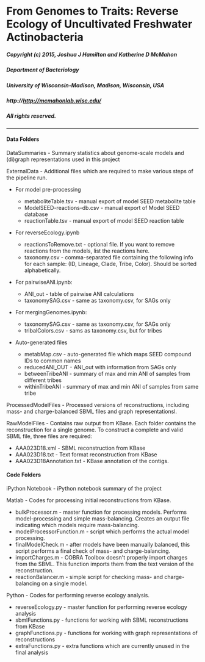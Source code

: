 # From Genomes to Traits: Reverse Ecology of Uncultivated Freshwater Actinobacteria
##### Copyright (c) 2015, Joshua J Hamilton and Katherine D McMahon
##### Department of Bacteriology
##### University of Wisconsin-Madison, Madison, Wisconsin, USA
##### http://http://mcmahonlab.wisc.edu/
##### All rights reserved.
***

#### Data Folders

DataSummaries - Summary statistics about genome-scale models and (di)graph representations used in this project

ExternalData - Additional files which are required to make various steps of the pipeline run.
* For model pre-processing
  * metaboliteTable.tsv - manual export of model SEED metabolite table
  * ModelSEED-reactions-db.csv - manual export of Model SEED database
  * reactionTable.tsv - manual export of model SEED reaction table

* For reverseEcology.ipynb
  * reactionsToRemove.txt - optional file. If you want to remove reactions from the models, list the reactions here.
  * taxonomy.csv - comma-separated file containing the following info for each sample: (ID, Lineage, Clade, Tribe, Color). Should be sorted alphabetically.

* For pairwiseANI.ipynb:
  * ANI_out - table of pairwise ANI calculations
  * taxonomySAG.csv - same as taxonomy.csv, for SAGs only

* For mergingGenomes.ipynb:
  * taxonomySAG.csv - same as taxonomy.csv, for SAGs only
  * tribalColors.csv - sams as taxonomy.csv, but for tribes

* Auto-generated files
  * metabMap.csv - auto-generated file which maps SEED compound IDs to common names
  * reducedANI_OUT - ANI_out with information from SAGs only
  * betweenTribeANI - summary of max and min ANI of samples from different tribes
  * withinTribeANI - summary of max and min ANI of samples from same tribe

ProcessedModelFiles - Processed versions of reconstructions, including mass- and charge-balanced SBML files and graph representationsl.

RawModelFiles - Contains raw output from KBase. Each folder contains the reconstruction for a single genome. To construct a complete and valid SBML file, three files are required:

* AAA023D18.xml - SBML reconstruction from KBase  
* AAA023D18.txt - Text format reconstruction from KBase  
* AAA023D18Annotation.txt - KBase annotation of the contigs.  


#### Code Folders


iPython Notebook - iPython notebook summary of the project

Matlab - Codes for processing initial reconstructions from KBase.

* bulkProcessor.m - master function for processing models. Performs model-processing and simple mass-balancing. Creates an output file indicating which models require mass-balancing.  
* modelProcessorFunction.m - script which performs the actual model processing.  
* finalModelCheck.m - after models have been manually balanced, this script performs a final check of mass- and charge-balancing.  
* importCharges.m - COBRA Toolbox doesn't properly import charges from the SBML. This function imports them from the text version of the reconstruction.  
* reactionBalancer.m - simple script for checking mass- and charge-balancing on a single model.

Python - Codes for performing reverse ecology analysis.

* reverseEcology.py - master function for performing reverse ecology analysis  
* sbmlFunctions.py - functions for working with SBML reconstructions from KBase  
* graphFunctions.py - functions for working with graph representations of reconstructions  
* extraFunctions.py - extra functions which are currently unused in the final analysis
